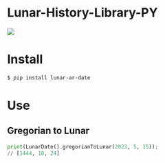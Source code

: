 # Lunar-History-Library-PY
![](https://banners.beyondco.de/Lunar%20Date.png?theme=dark&packageManager=pip+install&packageName=lunar-ar-date&pattern=architect&style=style_1&description=Lunar+date+library+for+Python&md=1&showWatermark=1&fontSize=100px&images=calendar)


# Install

```bash
$ pip install lunar-ar-date
```

# Use

## Gregorian to Lunar

```python
print(LunarDate().gregorianToLunar(2023, 5, 15));
// [1444, 10, 24]
```